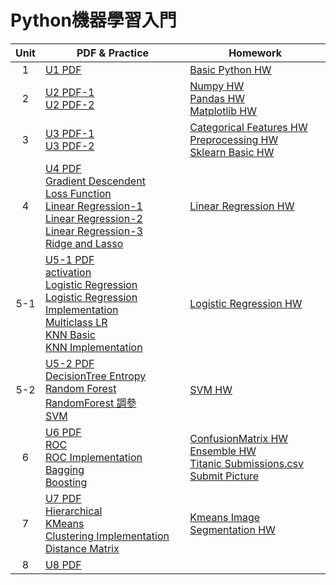 # Python機器學習入門

Unit | PDF & Practice | Homework
:---: | --- | ---
 1 | [U1 PDF](https://github.com/snoopy885/IMLP366/blob/main/pdf/UNIT%201%EF%BC%9APython.pdf) | [Basic Python HW](https://github.com/snoopy885/IMLP366/blob/main/Unit01/Unit01_Crash%20Course%20on%20Python.ipynb)
 2 | [U2 PDF-1](https://github.com/snoopy885/IMLP366/blob/main/pdf/UNIT%202%EF%BC%9AML%20package_1.pdf) <br> [U2 PDF-2](https://github.com/snoopy885/IMLP366/blob/main/pdf/UNIT%202%EF%BC%9AML%20package_2.pdf) | [Numpy HW](https://github.com/snoopy885/IMLP366/blob/main/Unit01/Unit01_Crash%20Course%20on%20Python.ipynb) <br> [Pandas HW](https://github.com/snoopy885/IMLP366/blob/main/Unit02/2.2.2_Pandas%E6%95%B8%E6%93%9A%E5%88%86%E6%9E%90.ipynb) <br> [Matplotlib HW](https://github.com/snoopy885/IMLP366/blob/main/Unit02/2.3.2_Matplotlib%E8%B3%87%E6%96%99%E8%A6%96%E8%A6%BA%E5%8C%96.ipynb)
 3 | [U3 PDF-1](https://github.com/snoopy885/IMLP366/blob/main/pdf/UNIT%203%EF%BC%9AML%20Basic_1.pdf) <br> [U3 PDF-2](https://github.com/snoopy885/IMLP366/blob/main/pdf/UNIT%203%EF%BC%9AML%20Basic_2.pdf) | [Categorical Features HW](https://github.com/snoopy885/IMLP366/blob/main/Unit03/4_Categorical_features_%E5%AF%A6%E6%88%B0.ipynb) <br> [Preprocessing HW](https://github.com/snoopy885/IMLP366/blob/main/Unit03/5_Prepocessing_%E5%AF%A6%E6%88%B0.ipynb) <br> [Sklearn Basic HW](https://github.com/snoopy885/IMLP366/blob/main/Unit03/6_scikit_learn_Basic_%E5%AF%A6%E6%88%B0.ipynb)
 4 | [U4 PDF](https://github.com/snoopy885/IMLP366/blob/main/pdf/UNIT%204%EF%BC%9ARegression.pptx.pdf) <br> [Gradient Descendent](https://github.com/snoopy885/IMLP366/blob/main/GD/Gradient%20Descent.ipynb) <br> [Loss Function](https://github.com/snoopy885/IMLP366/blob/main/Unit04/_Loss%20Function.ipynb) <br> [Linear Regression-1](https://github.com/snoopy885/IMLP366/blob/main/Unit04/Linear%20Regression_1.ipynb) <br> [Linear Regression-2](https://github.com/snoopy885/IMLP366/blob/main/Unit04/Linear%20Regression_2.ipynb) <br> [Linear Regression-3](https://github.com/snoopy885/IMLP366/blob/main/Unit04/Linear%20Regression_3.ipynb) <br> [Ridge and Lasso](https://github.com/snoopy885/IMLP366/blob/main/Unit04/Ridge%20and%20Lasso%20Regression.ipynb) | [Linear Regression HW](https://github.com/snoopy885/IMLP366/blob/main/Unit04/Linear%20Regression_HW.ipynb)
 5-1 | [U5-1 PDF](https://github.com/snoopy885/IMLP366/blob/main/pdf/UNIT%205%EF%BC%9AClassification_1.pdf) <br> [activation](https://github.com/snoopy885/IMLP366/blob/main/Unit05/01_activation.ipynb) <br> [Logistic Regression](https://github.com/snoopy885/IMLP366/blob/main/Unit05/02_Logistic%20regression.ipynb) <br> [Logistic Regression Implementation](https://github.com/snoopy885/IMLP366/blob/main/Unit05/02_Logistic%20Regression%E5%AF%A6%E4%BD%9C.ipynb) <br> [Multiclass LR](https://github.com/snoopy885/IMLP366/blob/main/Unit05/02_Logistic_multiclass.ipynb) <br> [KNN Basic](https://github.com/snoopy885/IMLP366/blob/main/Unit05/02_Logistic_multiclass.ipynb) <br> [KNN Implementation](https://github.com/snoopy885/IMLP366/blob/main/Unit05/03_KNN%E5%AF%A6%E4%BD%9C.ipynb) | [Logistic Regression HW](https://github.com/snoopy885/IMLP366/blob/main/Unit05/02_Logistic%20regression%E5%AF%A6%E6%88%B0.ipynb)
 5-2 | [U5-2 PDF](https://github.com/snoopy885/IMLP366/blob/main/pdf/UNIT%205%EF%BC%9AClassification_2.pdf) <br> [DecisionTree Entropy](https://github.com/snoopy885/IMLP366/blob/main/Unit05_2/DecisionTree_Entropy.ipynb) <br> [Random Forest](https://github.com/snoopy885/IMLP366/blob/main/Unit05_2/DecisionTree_RandomForest.ipynb) <br> [RandomForest 調參](https://github.com/snoopy885/IMLP366/blob/main/Unit05_2/RandomForest_%E8%AA%BF%E5%8F%83.ipynb) <br> [SVM](https://github.com/snoopy885/IMLP366/blob/main/Unit05_2/SVM.ipynb) | [SVM HW](https://github.com/snoopy885/IMLP366/blob/main/Unit05_2/SVM%E5%AF%A6%E6%88%B0.ipynb)
  6 | [U6 PDF](https://github.com/snoopy885/IMLP366/blob/main/pdf/UNIT%206%EF%BC%9AEnsemble%20learning.pdf) <br> [ROC](https://github.com/snoopy885/IMLP366/blob/main/Unit06/1.1_ROC.ipynb) <br> [ROC Implementation](https://github.com/snoopy885/IMLP366/blob/main/Unit06/1.2_ROC%E5%AF%A6%E4%BD%9C.ipynb) <br> [Bagging](https://github.com/snoopy885/IMLP366/blob/main/Unit06/2.1_Bagging.ipynb) <br> [Boosting](https://github.com/snoopy885/IMLP366/blob/main/Unit06/2.2_Boosting.ipynb) | [ConfusionMatrix HW](https://github.com/snoopy885/IMLP366/blob/main/Unit06/1.3_ConfusionMatrix_%E5%AF%A6%E6%88%B0.ipynb) <br> [Ensemble HW](https://github.com/snoopy885/IMLP366/blob/main/Unit06/2.3_Ensemble%E5%AF%A6%E6%88%B0.ipynb) <br> [Titanic Submissions.csv](https://github.com/snoopy885/IMLP366/blob/main/Unit06/submissions.csv) <br> [Submit Picture](https://github.com/snoopy885/IMLP366/blob/main/Unit06/submissions_pic.png)
  7 | [U7 PDF](https://github.com/snoopy885/IMLP366/blob/main/pdf/UNIT%207%EF%BC%9AClustering.pdf) <br> [Hierarchical](https://github.com/snoopy885/IMLP366/blob/main/Unit07/7.1_Clustering-Hierarchical.ipynb) <br> [KMeans](https://github.com/snoopy885/IMLP366/blob/main/Unit07/7.1_Clustering-KMeans.ipynb) <br> [Clustering Implementation](https://github.com/snoopy885/IMLP366/blob/main/Unit07/7.2_Clustering_%E5%AF%A6%E4%BD%9C.ipynb) <br> [Distance Matrix](https://github.com/snoopy885/IMLP366/blob/main/Unit07/7.3_Distance_Matrix.ipynb) | [Kmeans Image Segmentation HW](https://github.com/snoopy885/IMLP366/blob/main/Unit07/7.4_Kmeans_Image%20segmentation_%E5%AF%A6%E6%88%B0.ipynb)
  8 | [U8 PDF](https://github.com/snoopy885/IMLP366/blob/main/pdf/UNIT%208%EF%BC%9ADimensional%20reduction.pdf)
